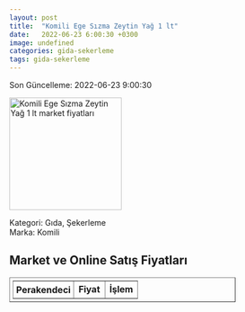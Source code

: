 ```yaml
---
layout: post
title:  "Komili Ege Sızma Zeytin Yağ 1 lt"
date:   2022-06-23 6:00:30 +0300
image: undefined
categories: gida-sekerleme
tags: gida-sekerleme
---
```


Son Güncelleme: 2022-06-23 9:00:30

<img src="undefined" width="200" alt="Komili Ege Sızma Zeytin Yağ 1 lt market fiyatları" />

Kategori: Gıda, Şekerleme
<br />
Marka: Komili

<h2>Market ve Online Satış Fiyatları</h2>

<table border="1" style="padding: 5px;width:80%;">
  <tr>
    <td style="padding: 5px;"><strong>Perakendeci</strong></td>
    <td><strong>Fiyat</strong></td>
    <td><strong>İşlem</strong></td>
  </tr>
  
</table>
